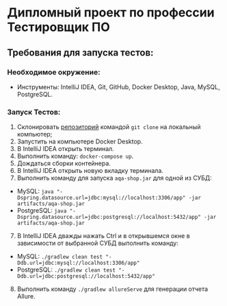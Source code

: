 # Дипломный проект по профессии Тестировщик ПО
## Требования для запуска тестов:
### Необходимое окружение:
- Инструменты: IntelliJ IDEA, Git, GitHub, Docker Desktop, Java, MySQL, PostgreSQL.

### Запуск Тестов:
1. Склонировать [репозиторий](https://github.com/ivangorbunov1996/Diplom) командой `git clone` на локальный компьютер;
2. Запустить на компьютере Docker Desktop.
3. В IntelliJ IDEA открыть терминал.
4. Выполнить команду: `docker-compose up`.
5. Дождаться сборки контейнера.
5. В IntelliJ IDEA открыть новую вкладку терминала.
6. Выполнить команду для запуска `aqa-shop.jar` для одной из СУБД:
- MySQL: `java "-Dspring.datasource.url=jdbc:mysql://localhost:3306/app" -jar artifacts/aqa-shop.jar`
- PostgreSQL: `java "-Dspring.datasource.url=jdbc:postgresql://localhost:5432/app" -jar artifacts/aqa-shop.jar`
7. В IntelliJ IDEA дважды нажать Ctrl и в открывшемся окне в зависимости от выбранной СУБД выполнить команду:
- MySQL: `./gradlew clean test "-Ddb.url=jdbc:mysql://localhost:3306/app"`
- PostgreSQL: `./gradlew clean test "-Ddb.url=jdbc:postgresql://localhost:5432/app"`
8. Выполнить команду `./gradlew allureServe` для генерации отчета Allure.
